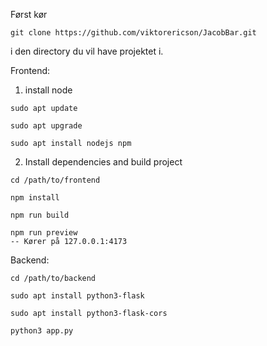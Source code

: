 Først kør 
```
git clone https://github.com/viktorericson/JacobBar.git
```
i den directory du vil have projektet i.

Frontend:
1. install node
```
sudo apt update

sudo apt upgrade

sudo apt install nodejs npm
```
2. Install dependencies and build project
```
cd /path/to/frontend 

npm install

npm run build

npm run preview
-- Kører på 127.0.0.1:4173
```

Backend:

```
cd /path/to/backend

sudo apt install python3-flask

sudo apt install python3-flask-cors

python3 app.py
```
